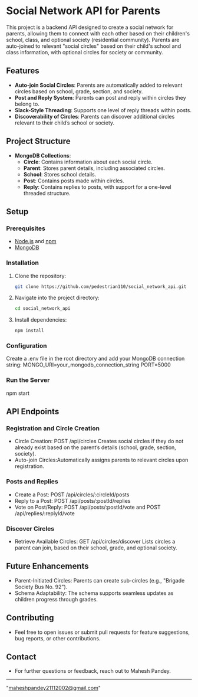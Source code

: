 # Social Network API for Parents

This project is a backend API designed to create a social network for parents, allowing them to connect with each other based on their children's school, class, and optional society (residential community). Parents are auto-joined to relevant "social circles" based on their child's school and class information, with optional circles for society or community.

## Features

- **Auto-join Social Circles**: Parents are automatically added to relevant circles based on school, grade, section, and society.
- **Post and Reply System**: Parents can post and reply within circles they belong to.
- **Slack-Style Threading**: Supports one level of reply threads within posts.
- **Discoverability of Circles**: Parents can discover additional circles relevant to their child’s school or society.

## Project Structure

- **MongoDB Collections**:
  - **Circle**: Contains information about each social circle.
  - **Parent**: Stores parent details, including associated circles.
  - **School**: Stores school details.
  - **Post**: Contains posts made within circles.
  - **Reply**: Contains replies to posts, with support for a one-level threaded structure.

## Setup

### Prerequisites

- [Node.js](https://nodejs.org/) and [npm](https://npmjs.com/)
- [MongoDB](https://www.mongodb.com/) 

### Installation

1. Clone the repository:
   ```bash
   git clone https://github.com/pedestrian110/social_network_api.git
2. Navigate into the project directory:
   ```bash
   cd social_network_api
3. Install dependencies:
   ```bash
   npm install   
### Configuration
Create a .env file in the root directory and add your MongoDB connection string:
MONGO_URI=your_mongodb_connection_string
PORT=5000
### Run the Server
npm start

## API Endpoints

### Registration and Circle Creation
- Circle Creation: POST /api/circles
  Creates social circles if they do not already exist based on the parent’s details (school, grade, section, society).
- Auto-join Circles:Automatically assigns parents to relevant circles upon registration.

### Posts and Replies
- Create a Post: POST /api/circles/:circleId/posts
- Reply to a Post: POST /api/posts/:postId/replies
- Vote on Post/Reply: POST /api/posts/:postId/vote and POST /api/replies/:replyId/vote
### Discover Circles
- Retrieve Available Circles: GET /api/circles/discover
  Lists circles a parent can join, based on their school, grade, and optional society.
## Future Enhancements
- Parent-Initiated Circles: Parents can create sub-circles (e.g., "Brigade Society Bus No. 92").
- Schema Adaptability: The schema supports seamless updates as children progress through grades.
## Contributing
- Feel free to open issues or submit pull requests for feature suggestions, bug reports, or other contributions.
## Contact
- For further questions or feedback, reach out to Mahesh Pandey.

---

"maheshpandey21112002@gmail.com"

 
